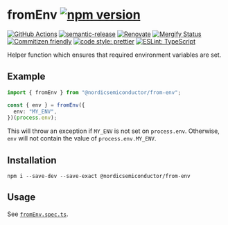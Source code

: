 # fromEnv [![npm version](https://img.shields.io/npm/v/@nordicsemiconductor/from-env.svg)](https://www.npmjs.com/package/@nordicsemiconductor/from-env)

[![GitHub Actions](https://github.com/NordicSemiconductor/from-env-js/workflows/Test%20and%20Release/badge.svg)](https://github.com/NordicSemiconductor/from-env-js/actions)
[![semantic-release](https://img.shields.io/badge/%20%20%F0%9F%93%A6%F0%9F%9A%80-semantic--release-e10079.svg)](https://github.com/semantic-release/semantic-release)
[![Renovate](https://img.shields.io/badge/renovate-enabled-brightgreen.svg)](https://renovatebot.com)
[![Mergify Status](https://img.shields.io/endpoint.svg?url=https://api.mergify.com/v1/badges/NordicSemiconductor/from-env-js)](https://mergify.io)
[![Commitizen friendly](https://img.shields.io/badge/commitizen-friendly-brightgreen.svg)](http://commitizen.github.io/cz-cli/)
[![code style: prettier](https://img.shields.io/badge/code_style-prettier-ff69b4.svg)](https://github.com/prettier/prettier/)
[![ESLint: TypeScript](https://img.shields.io/badge/ESLint-TypeScript-blue.svg)](https://github.com/typescript-eslint/typescript-eslint)

Helper function which ensures that required environment variables are set.

## Example

```typescript
import { fromEnv } from "@nordicsemiconductor/from-env";

const { env } = fromEnv({
  env: "MY_ENV",
})(process.env);
```

This will throw an exception if `MY_ENV` is not set on `process.env`. Otherwise,
`env` will not contain the value of `process.env.MY_ENV`.

## Installation

    npm i --save-dev --save-exact @nordicsemiconductor/from-env

## Usage

See [`fromEnv.spec.ts`](./src/fromEnv.spec.ts).
